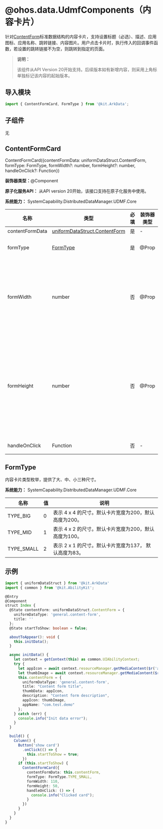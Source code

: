 # @ohos.data.UdmfComponents（内容卡片）

针对[ContentForm](js-apis-data-uniformDataStruct.md#contentform14)标准数据结构的内容卡片，支持设置标题（必选）、描述、应用图标、应用名称、跳转链接、内容图片。用户点击卡片时，执行传入的回调事件函数，若设置的跳转链接不为空，则跳转到指定的页面。

> **说明：**
>
> 该组件从API Version 20开始支持。后续版本如有新增内容，则采用上角标单独标记该内容的起始版本。

## 导入模块

```js
import { ContentFormCard, FormType } from '@kit.ArkData';
```

## 子组件

无

## ContentFormCard

ContentFormCard({contentFormData: uniformDataStruct.ContentForm, formType: FormType, formWidth?: number, formHeight?: number, handleOnClick?: Function})

**装饰器类型：**\@Component

**原子化服务API：** 从API version 20开始，该接口支持在原子化服务中使用。

**系统能力：** SystemCapability.DistributedDataManager.UDMF.Core

| 名称 | 类型 | 必填 | 装饰器类型 | 说明 |
| -------- | -------- | -------- | -------- | -------- |
| contentFormData | [uniformDataStruct.ContentForm](js-apis-data-uniformDataStruct.md#contentform14) | 是 | - | 内容卡片数据。 |
| formType | [FormType](#formtype) | 是 | @Prop | 内容卡片类型，影响内容卡片的大小。 |
| formWidth | number | 否 | @Prop | 卡片宽度，其范围在设置的内容卡片类型默认宽度的0.8 ~ 1.2倍之间，当formType为TYPE_SMALL时，其范围在设置的内容卡片类型默认宽度的0.4 ~ 1.2倍之间 |
| formHeight | number | 否 | @Prop | 卡片高度，当contentFormData中的title为空字符串时，卡片高度为传入的值，否则其范围在设置的内容卡片类型默认宽度的0.8 ~ 1.2倍之间，当formType为TYPE_SMALL时，其范围在设置的内容卡片类型默认宽度的0.4 ~ 1.2倍之间 |
| handleOnClick | Function | 否 | - | 点击事件回调函数。 |

## FormType

内容卡片类型枚举，提供了大、中、小三种尺寸。

**系统能力：** SystemCapability.DistributedDataManager.UDMF.Core

| 名称          | 值 | 说明                |
|-------------|---|-------------------|
| TYPE_BIG | 0 | 表示 4 x 4 的尺寸。默认卡片宽度为200，默认高度为200。 |
| TYPE_MID | 1 | 表示 4 x 2 的尺寸。默认卡片宽度为200，默认高度为100。 |
| TYPE_SMALL | 2 | 表示 2 x 1 的尺寸。默认卡片宽度为137， 默认高度为83。 |

## 示例

```ts
import { uniformDataStruct } from '@kit.ArkData'
import { common } from '@kit.AbilityKit';

@Entry
@Component
struct Index {
  @State contentForm: uniformDataStruct.ContentForm = {
    uniformDataType: 'general.content-form',
    title: ''
  };
  @State startToShow: boolean = false;

  aboutToAppear(): void {
    this.initData();
  }

  async initData() {
    let context = getContext(this) as common.UIAbilityContext;
    try {
      let appIcon = await context.resourceManager.getMediaContent($r('app.media.startIcon').id);
      let thumbImage = await context.resourceManager.getMediaContent($r('app.media.foreground').id);
      this.contentForm = {
        uniformDataType: 'general.content-form',
        title: "Content form title",
        thumbData: appIcon,
        description: "Content form description",
        appIcon: thumbImage,
        appName: "com.test.demo"
      };
    } catch (err) {
      console.info("Init data error");
    }
  }

  build() {
    Column() {
      Button('show card')
        .onClick(() => {
          this.startToShow = true;
        })
      if (this.startToShow) {
        ContentFormCard({
          contentFormData: this.contentForm,
          formType: FormType.TYPE_SMALL,
          formWidth: 110,
          formHeight: 50,
          handleOnClick: () => {
            console.info("Clicked card");
          }
        })
      }
    }
  }
}
```


